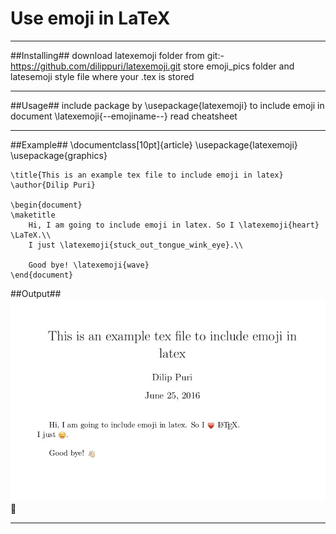 # Use emoji in LaTeX #
*******************************************************************			

##Installing##
	download latexemoji folder from git:-  https://github.com/dilippuri/latexemoji.git
	store emoji_pics folder and latesemoji style file where your .tex is stored
*******************************************************************			

##Usage##
	include package by
		\usepackage{latexemoji}
	to include emoji in document
		\latexemoji{--emojiname--}
			read cheatsheet
*******************************************************************			

##Example##
	\documentclass[10pt]{article}
	\usepackage{latexemoji}
	\usepackage{graphics}

	\title{This is an example tex file to include emoji in latex}
	\author{Dilip Puri}

	\begin{document}
	\maketitle
		Hi, I am going to include emoji in latex. So I \latexemoji{heart} \LaTeX.\\
		I just \latexemoji{stuck_out_tongue_wink_eye}.\\
		
		Good bye! \latexemoji{wave}
	\end{document}
##Output##
![Output image of above latex script](output.jpg?raw=true "output image")
:pray:
*******************************************************************			
